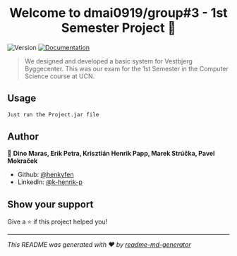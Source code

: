 <h1 align="center">Welcome to dmai0919/group#3 - 1st Semester Project 👋</h1>
<p>
  <img alt="Version" src="https://img.shields.io/badge/version-1.0.0-blue.svg?cacheSeconds=2592000" />
  <a href="https://henkyfen.github.io/dmai0919-1SP/" target="_blank">
    <img alt="Documentation" src="https://img.shields.io/badge/documentation-yes-brightgreen.svg" />
  </a>
</p>

> We designed and developed a basic system for Vestbjerg Byggecenter. This was our exam for the 1st Semester in the Computer Science course at UCN.

## Usage

```sh
Just run the Project.jar file
```

## Author

👤 **Dino Maras, Erik Petra, Krisztián Henrik Papp, Marek Strúčka, Pavel Mokraček**

* Github: [@henkyfen](https://github.com/henkyfen)
* LinkedIn: [@k-henrik-p](https://linkedin.com/in/k-henrik-p)

## Show your support

Give a ⭐️ if this project helped you!

***
_This README was generated with ❤️ by [readme-md-generator](https://github.com/kefranabg/readme-md-generator)_
